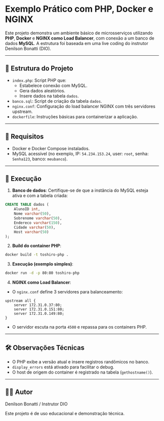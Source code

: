 # Exemplo Prático com PHP, Docker e NGINX

Este projeto demonstra um ambiente básico de microsserviços utilizando **PHP**, **Docker** e **NGINX como Load Balancer**, com conexão a um banco de dados **MySQL**. A estrutura foi baseada em uma live coding do instrutor Denilson Bonatti (DIO).

---

## 📁 Estrutura do Projeto

- `index.php`: Script PHP que:
  - Estabelece conexão com MySQL.
  - Gera dados aleatórios.
  - Insere dados na tabela `dados`.
- `banco.sql`: Script de criação da tabela `dados`.
- `nginx.conf`: Configuração do load balancer NGINX com três servidores upstream.
- `dockerfile`: Instruções básicas para containerizar a aplicação.
  
---

## 🧱 Requisitos

- Docker e Docker Compose instalados.
- MySQL acessível (no exemplo, IP: `54.234.153.24`, user: `root`, senha: `Senha123`, banco: `meubanco`).

---

## 🔧 Execução

1. **Banco de dados**: Certifique-se de que a instância do MySQL esteja ativa e com a tabela criada:

```sql
CREATE TABLE dados (
    AlunoID int,
    Nome varchar(50),
    Sobrenome varchar(50),
    Endereco varchar(150),
    Cidade varchar(50),
    Host varchar(50)
);
```

2. **Build do container PHP**:

```bash
docker build -t toshiro-php .
```

3. **Execução (exemplo simples)**:

```bash
docker run -d -p 80:80 toshiro-php
```

4. **NGINX como Load Balancer**:

- O `nginx.conf` define 3 servidores para balanceamento:

```nginx
upstream all {
    server 172.31.0.37:80;
    server 172.31.0.151:80;
    server 172.31.0.149:80;
}
```

- O servidor escuta na porta `4500` e repassa para os containers PHP.

---

## 🛠️ Observações Técnicas

- O PHP exibe a versão atual e insere registros randômicos no banco.
- `display_errors` está ativado para facilitar o debug.
- O host de origem do container é registrado na tabela (`gethostname()`).

---

## 🧑‍💻 Autor

Denilson Bonatti / Instrutor DIO 

Este projeto é de uso educacional e demonstração técnica.
